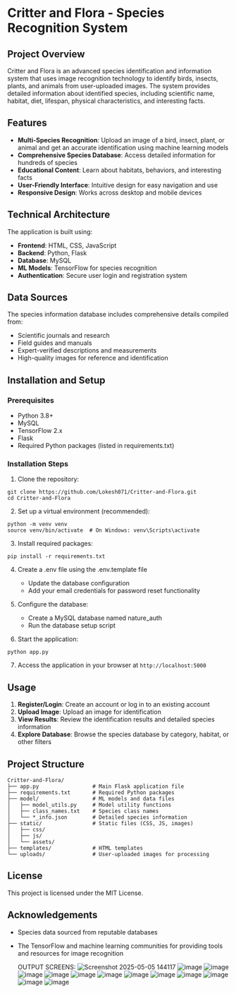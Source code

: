 # Critter and Flora - Species Recognition System

## Project Overview

Critter and Flora is an advanced species identification and information system that uses image recognition technology to identify birds, insects, plants, and animals from user-uploaded images. The system provides detailed information about identified species, including scientific name, habitat, diet, lifespan, physical characteristics, and interesting facts.

## Features

- **Multi-Species Recognition**: Upload an image of a bird, insect, plant, or animal and get an accurate identification using machine learning models
- **Comprehensive Species Database**: Access detailed information for hundreds of species
- **Educational Content**: Learn about habitats, behaviors, and interesting facts
- **User-Friendly Interface**: Intuitive design for easy navigation and use
- **Responsive Design**: Works across desktop and mobile devices

## Technical Architecture

The application is built using:
- **Frontend**: HTML, CSS, JavaScript
- **Backend**: Python, Flask
- **Database**: MySQL
- **ML Models**: TensorFlow for species recognition
- **Authentication**: Secure user login and registration system

## Data Sources

The species information database includes comprehensive details compiled from:
- Scientific journals and research
- Field guides and manuals
- Expert-verified descriptions and measurements
- High-quality images for reference and identification

## Installation and Setup

### Prerequisites
- Python 3.8+
- MySQL
- TensorFlow 2.x
- Flask
- Required Python packages (listed in requirements.txt)

### Installation Steps

1. Clone the repository:
```
git clone https://github.com/Lokesh071/Critter-and-Flora.git
cd Critter-and-Flora
```

2. Set up a virtual environment (recommended):
```
python -m venv venv
source venv/bin/activate  # On Windows: venv\Scripts\activate
```

3. Install required packages:
```
pip install -r requirements.txt
```

4. Create a .env file using the .env.template file
   - Update the database configuration
   - Add your email credentials for password reset functionality

5. Configure the database:
   - Create a MySQL database named nature_auth
   - Run the database setup script

6. Start the application:
```
python app.py
```

7. Access the application in your browser at `http://localhost:5000`

## Usage

1. **Register/Login**: Create an account or log in to an existing account
2. **Upload Image**: Upload an image for identification
3. **View Results**: Review the identification results and detailed species information
4. **Explore Database**: Browse the species database by category, habitat, or other filters

## Project Structure

```
Critter-and-Flora/
├── app.py                 # Main Flask application file
├── requirements.txt       # Required Python packages
├── model/                 # ML models and data files
│   ├── model_utils.py     # Model utility functions
│   ├── class_names.txt    # Species class names
│   └── *_info.json        # Detailed species information
├── static/                # Static files (CSS, JS, images)
│   ├── css/
│   ├── js/
│   └── assets/
├── templates/             # HTML templates
└── uploads/               # User-uploaded images for processing
```

## License

This project is licensed under the MIT License.

## Acknowledgements

- Species data sourced from reputable databases
- The TensorFlow and machine learning communities for providing tools and resources for image recognition

  OUTPUT SCREENS:
  ![Screenshot 2025-05-05 144117](https://github.com/user-attachments/assets/90bc5e0b-dc31-4c5e-abce-68d1651d195e)
  ![image](https://github.com/user-attachments/assets/365e928f-379e-4396-a6db-4c87266cf9a8)
  ![image](https://github.com/user-attachments/assets/419aced1-b392-484c-b349-82b2c0e7eee7)
  ![image](https://github.com/user-attachments/assets/b9810b99-c131-4aac-b1fa-20fb31a95bba)
  ![image](https://github.com/user-attachments/assets/6e945866-2d12-402c-9123-b720a34e92e1)
  ![image](https://github.com/user-attachments/assets/e631d2e9-b262-4054-8dde-708942adfe1d)
  ![image](https://github.com/user-attachments/assets/3f053212-3ca8-411a-a3b1-dc10cbedcdb1)
  ![image](https://github.com/user-attachments/assets/d8063b63-b7b8-4d49-a935-f48963a56bc3)
  ![image](https://github.com/user-attachments/assets/7037cf05-dddd-47c4-a643-fc5c199bc704)
  ![image](https://github.com/user-attachments/assets/068fa5b8-2787-4c71-9359-c868b979d73a)
  ![image](https://github.com/user-attachments/assets/b81fb5fd-a406-401e-b19c-11ead4bbd779)
  ![image](https://github.com/user-attachments/assets/854385c8-3812-4e13-ab96-022cbf542dda)
  ![image](https://github.com/user-attachments/assets/44794ed3-c4bf-46da-b3b5-79fb753e8263)








  

  








